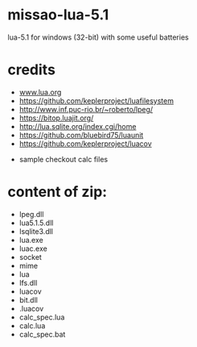 # missao-lua-5.1
lua-5.1 for windows (32-bit) with some useful batteries

# credits
- www.lua.org
- https://github.com/keplerproject/luafilesystem
- http://www.inf.puc-rio.br/~roberto/lpeg/
- https://bitop.luajit.org/
- http://lua.sqlite.org/index.cgi/home
- https://github.com/bluebird75/luaunit
- https://github.com/keplerproject/luacov
+ sample checkout calc files

# content of zip:
- lpeg.dll
- lua5.1.5.dll
- lsqlite3.dll
- lua.exe
- luac.exe
- socket
- mime
- lua
- lfs.dll
- luacov
- bit.dll
- .luacov
- calc_spec.lua
- calc.lua
- calc_spec.bat
